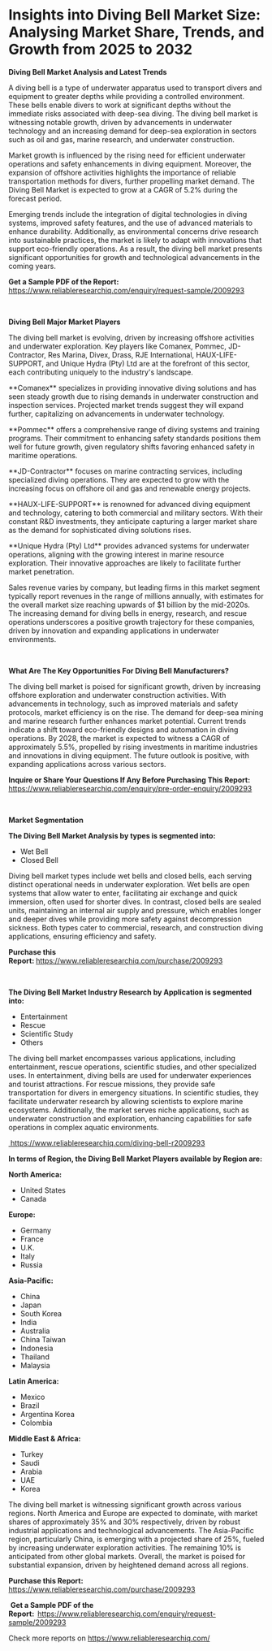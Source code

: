 <p><h1>Insights into Diving Bell Market Size: Analysing Market Share, Trends, and Growth from 2025 to 2032</h1></p><p><strong>Diving Bell Market Analysis and Latest Trends</strong></p>
<p><p>A diving bell is a type of underwater apparatus used to transport divers and equipment to greater depths while providing a controlled environment. These bells enable divers to work at significant depths without the immediate risks associated with deep-sea diving. The diving bell market is witnessing notable growth, driven by advancements in underwater technology and an increasing demand for deep-sea exploration in sectors such as oil and gas, marine research, and underwater construction.</p><p>Market growth is influenced by the rising need for efficient underwater operations and safety enhancements in diving equipment. Moreover, the expansion of offshore activities highlights the importance of reliable transportation methods for divers, further propelling market demand. The Diving Bell Market is expected to grow at a CAGR of 5.2% during the forecast period. </p><p>Emerging trends include the integration of digital technologies in diving systems, improved safety features, and the use of advanced materials to enhance durability. Additionally, as environmental concerns drive research into sustainable practices, the market is likely to adapt with innovations that support eco-friendly operations. As a result, the diving bell market presents significant opportunities for growth and technological advancements in the coming years.</p></p>
<p><strong>Get a Sample PDF of the Report:&nbsp;</strong> <a href="https://www.reliableresearchiq.com/enquiry/request-sample/2009293?utm_campaign=2469&utm_medium=2&utm_source=Github&utm_content=ia&utm_term=10042025&utm_id=diving-bell">https://www.reliableresearchiq.com/enquiry/request-sample/2009293</a></p>
<p>&nbsp;</p>
<p><strong>Diving Bell Major Market Players</strong></p>
<p><p>The diving bell market is evolving, driven by increasing offshore activities and underwater exploration. Key players like Comanex, Pommec, JD-Contractor, Res Marina, Divex, Drass, RJE International, HAUX-LIFE-SUPPORT, and Unique Hydra (Pty) Ltd are at the forefront of this sector, each contributing uniquely to the industry's landscape.</p><p>**Comanex** specializes in providing innovative diving solutions and has seen steady growth due to rising demands in underwater construction and inspection services. Projected market trends suggest they will expand further, capitalizing on advancements in underwater technology.</p><p>**Pommec** offers a comprehensive range of diving systems and training programs. Their commitment to enhancing safety standards positions them well for future growth, given regulatory shifts favoring enhanced safety in maritime operations.</p><p>**JD-Contractor** focuses on marine contracting services, including specialized diving operations. They are expected to grow with the increasing focus on offshore oil and gas and renewable energy projects.</p><p>**HAUX-LIFE-SUPPORT** is renowned for advanced diving equipment and technology, catering to both commercial and military sectors. With their constant R&D investments, they anticipate capturing a larger market share as the demand for sophisticated diving solutions rises.</p><p>**Unique Hydra (Pty) Ltd** provides advanced systems for underwater operations, aligning with the growing interest in marine resource exploration. Their innovative approaches are likely to facilitate further market penetration.</p><p>Sales revenue varies by company, but leading firms in this market segment typically report revenues in the range of millions annually, with estimates for the overall market size reaching upwards of $1 billion by the mid-2020s. The increasing demand for diving bells in energy, research, and rescue operations underscores a positive growth trajectory for these companies, driven by innovation and expanding applications in underwater environments.</p></p>
<p>&nbsp;</p>
<p><strong>What Are The Key Opportunities For Diving Bell Manufacturers?</strong></p>
<p><p>The diving bell market is poised for significant growth, driven by increasing offshore exploration and underwater construction activities. With advancements in technology, such as improved materials and safety protocols, market efficiency is on the rise. The demand for deep-sea mining and marine research further enhances market potential. Current trends indicate a shift toward eco-friendly designs and automation in diving operations. By 2028, the market is expected to witness a CAGR of approximately 5.5%, propelled by rising investments in maritime industries and innovations in diving equipment. The future outlook is positive, with expanding applications across various sectors.</p></p>
<p><strong>Inquire or Share Your Questions If Any Before Purchasing This Report:</strong> <a href="https://www.reliableresearchiq.com/enquiry/pre-order-enquiry/2009293?utm_campaign=2469&utm_medium=2&utm_source=Github&utm_content=ia&utm_term=10042025&utm_id=diving-bell">https://www.reliableresearchiq.com/enquiry/pre-order-enquiry/2009293</a></p>
<p>&nbsp;</p>
<p><strong>Market Segmentation</strong></p>
<p><strong>The Diving Bell Market Analysis by types is segmented into:</strong></p>
<p><ul><li>Wet Bell</li><li>Closed Bell</li></ul></p>
<p><p>Diving bell market types include wet bells and closed bells, each serving distinct operational needs in underwater exploration. Wet bells are open systems that allow water to enter, facilitating air exchange and quick immersion, often used for shorter dives. In contrast, closed bells are sealed units, maintaining an internal air supply and pressure, which enables longer and deeper dives while providing more safety against decompression sickness. Both types cater to commercial, research, and construction diving applications, ensuring efficiency and safety.</p></p>
<p><strong>Purchase this Report:&nbsp;</strong><a href="https://www.reliableresearchiq.com/purchase/2009293?utm_campaign=2469&utm_medium=2&utm_source=Github&utm_content=ia&utm_term=10042025&utm_id=diving-bell">https://www.reliableresearchiq.com/purchase/2009293</a></p>
<p>&nbsp;</p>
<p><strong>The Diving Bell Market Industry Research by Application is segmented into:</strong></p>
<p><ul><li>Entertainment</li><li>Rescue</li><li>Scientific Study</li><li>Others</li></ul></p>
<p><p>The diving bell market encompasses various applications, including entertainment, rescue operations, scientific studies, and other specialized uses. In entertainment, diving bells are used for underwater experiences and tourist attractions. For rescue missions, they provide safe transportation for divers in emergency situations. In scientific studies, they facilitate underwater research by allowing scientists to explore marine ecosystems. Additionally, the market serves niche applications, such as underwater construction and exploration, enhancing capabilities for safe operations in complex aquatic environments.</p></p>
<p><a href="https://www.reliableresearchiq.com/diving-bell-r2009293?utm_campaign=2469&utm_medium=2&utm_source=Github&utm_content=ia&utm_term=10042025&utm_id=diving-bell">&nbsp;https://www.reliableresearchiq.com/diving-bell-r2009293</a></p>
<p><strong>In terms of Region, the Diving Bell Market Players available by Region are:</strong></p>
<p>
    <p> <strong> North America: </strong>
        <ul>
            <li>United States</li>
            <li>Canada</li>
        </ul>
        </p> 
    <p> <strong> Europe: </strong>
        <ul>
            <li>Germany</li>
            <li>France</li>
            <li>U.K.</li>
            <li>Italy</li>
            <li>Russia</li>
        </ul>
        </p> 
    <p> <strong> Asia-Pacific: </strong>
        <ul>
            <li>China</li>
            <li>Japan</li>
            <li>South Korea</li>
            <li>India</li>
            <li>Australia</li>
            <li>China Taiwan</li>
            <li>Indonesia</li>
            <li>Thailand</li>
            <li>Malaysia</li>
        </ul>
        </p> 
    <p> <strong> Latin America: </strong>
        <ul>
            <li>Mexico</li>
            <li>Brazil</li>
            <li>Argentina Korea</li>
            <li>Colombia</li>
        </ul>
        </p> 
    <p> <strong> Middle East & Africa: </strong>
        <ul>
            <li>Turkey</li>
            <li>Saudi</li>
            <li>Arabia</li>
            <li>UAE</li>
            <li>Korea</li>
        </ul>
    </p>
    </p>
<p><p>The diving bell market is witnessing significant growth across various regions. North America and Europe are expected to dominate, with market shares of approximately 35% and 30% respectively, driven by robust industrial applications and technological advancements. The Asia-Pacific region, particularly China, is emerging with a projected share of 25%, fueled by increasing underwater exploration activities. The remaining 10% is anticipated from other global markets. Overall, the market is poised for substantial expansion, driven by heightened demand across all regions.</p></p>
<p><strong>Purchase this Report: </strong><a href="https://www.reliableresearchiq.com/purchase/2009293?utm_campaign=2469&utm_medium=2&utm_source=Github&utm_content=ia&utm_term=10042025&utm_id=diving-bell">https://www.reliableresearchiq.com/purchase/2009293</a></p>
<p>&nbsp;<strong>Get a Sample PDF of the Report:&nbsp;&nbsp;</strong><a href="https://www.reliableresearchiq.com/enquiry/request-sample/2009293?utm_campaign=2469&utm_medium=2&utm_source=Github&utm_content=ia&utm_term=10042025&utm_id=diving-bell">https://www.reliableresearchiq.com/enquiry/request-sample/2009293</a></p>
<p><strong></strong></p>
<p>Check more reports on <a href="https://www.reliableresearchiq.com/?utm_campaign=2469&utm_medium=2&utm_source=Github&utm_content=ia&utm_term=10042025&utm_id=diving-bell">https://www.reliableresearchiq.com/</a></p>